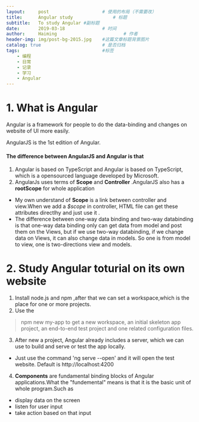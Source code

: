 ```yaml
---
layout:     post   				    # 使用的布局（不需要改）
title:      Angular study				# 标题 
subtitle:   To study Angular #副标题
date:       2019-03-18 				# 时间
author:     Haiming 						# 作者
header-img: img/post-bg-2015.jpg 	#这篇文章标题背景图片
catalog: true 						# 是否归档
tags:								#标签
    - 编程
    - 日常
    - 记录
    - 学习
    - Angular
---
```


# 1. What is Angular
Angular is a framework for people to do the data-binding and changes on website of UI more easily.

AngularJS is the 1st edition of Angular.

#### The difference between AngularJS and Angular is that
1. Angular is based on TypeScript and Angular is based on TypeScript, which is a opensourced language developed by Microsoft.
2. AngularJs uses terms of **Scope** and **Controller** .AngularJS also has a **rootScope** for whole application
- My own understand of **Scope** is a link between controller and view.When we add a *$scope* in controller, HTML file can get these attributes directlhy and just use it .
- The difference between one-way data binding and two-way databinding is that one-way data binding only can get data from model and post them on the Views, but if we use two-way databinding, if we change data on Views, it can also change data in models. So one is from model to view, one is two-directions view and models.

# 2. Study Angular toturial on its own website
1. Install node.js and npm ,after that we can set a workspace,which is the place for one or more projects. 
2. Use the 
> npm new my-app 
to get a new workspace, an initial skeleton app project, an end-to-end test project and one related configuration files.
3. After new a project, Angular already includes a server, which we can use to build and serve or test the app locally.
- Just use the command 'ng serve --open' and it will open the test website. Default is http://localhost:4200
4. **Components** are fundamental binding blocks of Angular applications.What the "fundemental" means is that it is the basic unit of whole program.Such as 
- display data on the screen
- listen for user input
- take action based on that input